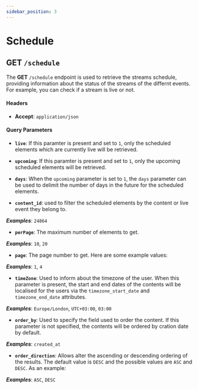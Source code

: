 ```yaml
---
sidebar_position: 3
---
```


# Schedule

## GET `/schedule`

The **GET** `/schedule` endpoint is used to retrieve the streams schedule, providing information about the status of the streams of the differnt events. For example, you can check if a stream is live or not. 

#### Headers

* **Accept**: `application/json`

#### Query Parameters

* **`live`**: If this paramter is present and set to `1`, only the scheduled elements which are currently live will be retrieved.

* **`upcoming`**: If this paramter is present and set to `1`, only the upcoming scheduled elements will be retrieved.

* **`days`**: When the `upcoming` parameter is set to `1`, the `days` parameter can be used to delimit the number of days in the future for the scheduled elements.

* **`content_id`**: used to filter the scheduled elements by the content or live event they belong to.

 ***Examples***: `24864`

* **`perPage`**: The maximum number of elements to get.

 ***Examples***: `10`, `20`

 * **`page`**: The page number to get. Here are some example values:

 ***Examples***: `1`, `4`

* **`timeZone`**: Used to inform about the timezone of the user. When this parameter is present, the start and end dates of the contents will be localised for the users via the `timezone_start_date` and `timezone_end_date` attributes.

 ***Examples***: `Europe/London`, `UTC+03:00`, `03:00`

* **`order_by`**: Used to specify the field used to order the content. If this parameter is not specified, the contents will be ordered by cration date by default.

 ***Examples***: `created_at`

* **`order_direction`**: Allows alter the ascending or descending ordering of the results. The default value is `DESC` and the possible values are `ASC` and `DESC`. As an example:

 ***Examples***: `ASC`, `DESC`